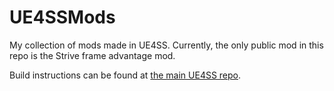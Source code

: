 # UE4SSMods

My collection of mods made in UE4SS. Currently, the only public mod in this repo is the Strive frame advantage mod.

Build instructions can be found at [the main UE4SS repo](https://github.com/UE4SS-RE/RE-UE4SS).